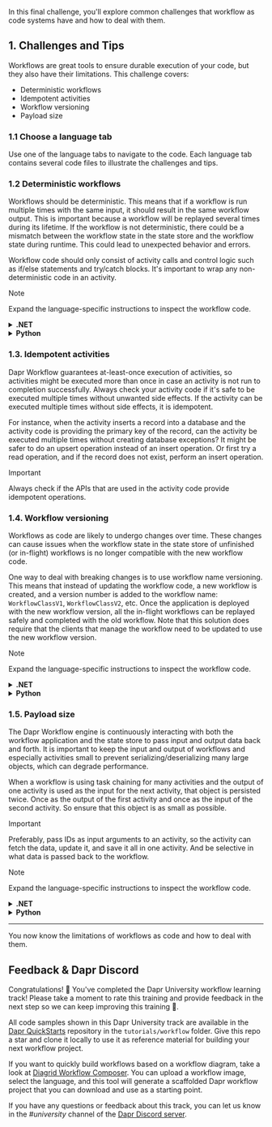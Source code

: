 In this final challenge, you'll explore common challenges that workflow as code systems have and how to deal with them.

## 1. Challenges and Tips

Workflows are great tools to ensure durable execution of your code, but they also have their limitations. This challenge covers:

- Deterministic workflows
- Idempotent activities
- Workflow versioning
- Payload size

### 1.1 Choose a language tab

Use one of the language tabs to navigate to the code. Each language tab contains several code files to illustrate the challenges and tips.

### 1.2 Deterministic workflows

Workflows should be deterministic. This means that if a workflow is run multiple times with the same input, it should result in the same workflow output. This is important because a workflow will be replayed several times during its lifetime. If the workflow is not deterministic, there could be a mismatch between the workflow state in the state store and the workflow state during runtime. This could lead to unexpected behavior and errors.

Workflow code should only consist of activity calls and control logic such as if/else statements and try/catch blocks. It's important to wrap any non-deterministic code in an activity.

> [!NOTE]
> Expand the language-specific instructions to inspect the workflow code.

<details>
   <summary><b>.NET</b></summary>

Navigate to the `DeterministicWorkflow.cs` file. It contains two workflows: `NonDeterministicWorkflow` and `DeterministicWorkflow`. The `NonDeterministicWorkflow` uses unsafe code that is not deterministic. The `DeterministicWorkflow` uses the `WorkflowContext` to create a GUID and a `DateTime` and is safe.

> [!WARNING]
> Do not create GUIDs, random numbers, or `DateTime` objects in the workflow code.

The `WorkflowContext` contains helper methods to create new GUIDs and `DateTime`s that are safe for replay:

```csharp
var replaySafeGuid = context.NewGuid();
var replaySafeDateTime = context.CurrentUtcDateTime;
```

</details>

<details>
   <summary><b>Python</b></summary>

Navigate to the `deterministic_workflow.py` file. It contains two workflows: `non_deterministic_workflow` and `deterministic_workflow`. The `non_deterministic_workflow` uses unsafe code that is not deterministic. The `deterministic_workflow` uses the `DaprWorkflowContext` to create a `datetime` and is safe.

> [!WARNING]
> Do not create GUIDs, random numbers, or `datetime.now()` objects in the workflow code.

Wrap any non-deterministic code in an activity. For example, if you need to create a GUID, use the `uuid` library in Python and wrap it in an activity.

```python
order_id = yield ctx.call_activity(create_order_id, input=wf_input)
```

The `DaprWorkflowContext` contains a helper method to create `datetime`s that is safe for replay:

```python
order_date = ctx.current_utc_datetime
```

</details>

### 1.3. Idempotent activities

Dapr Workflow guarantees at-least-once execution of activities, so activities might be executed more than once in case an activity is not run to completion successfully. Always check your activity code if it's safe to be executed multiple times without unwanted side effects. If the activity can be executed multiple times without side effects, it is idempotent.

For instance, when the activity inserts a record into a database and the activity code is providing the primary key of the record, can the activity be executed multiple times without creating database exceptions? It might be safer to do an upsert operation instead of an insert operation. Or first try a read operation, and if the record does not exist, perform an insert operation.

> [!IMPORTANT]
> Always check if the APIs that are used in the activity code provide idempotent operations.

### 1.4. Workflow versioning

Workflows as code are likely to undergo changes over time. These changes can cause issues when the workflow state in the state store of unfinished (or in-flight) workflows is no longer compatible with the new workflow code.

One way to deal with breaking changes is to use workflow name versioning. This means that instead of updating the workflow code, a new workflow is created, and a version number is added to the workflow name: `WorkflowClassV1`, `WorkflowClassV2`, etc. Once the application is deployed with the new workflow version, all the in-flight workflows can be replayed safely and completed with the old workflow. Note that this solution does require that the clients that manage the workflow need to be updated to use the new workflow version.

> [!NOTE]
> Expand the language-specific instructions to inspect the workflow code.

<details>
   <summary><b>.NET</b></summary>

Navigate to the `VersioningWorkflow.cs` file. It contains two workflows: `VersioningWorkflow1` and `VersioningWorkflow2`. Inspect these workflows and note the breaking change due to the input arguments for the activities.

</details>

<details>
   <summary><b>Python</b></summary>

Navigate to the `versioning_workflow.py` file. It contains two workflows: `versioning_workflow_1` and `versioning_workflow_2`. Inspect these workflows and note the breaking change due to the input arguments for the activities.

</details>

### 1.5. Payload size

The Dapr Workflow engine is continuously interacting with both the workflow application and the state store to pass input and output data back and forth. It is important to keep the input and output of workflows and especially activities small to prevent serializing/deserializing many large objects, which can degrade performance.

When a workflow is using task chaining for many activities and the output of one activity is used as the input for the next activity, that object is persisted twice. Once as the output of the first activity and once as the input of the second activity. So ensure that this object is as small as possible.

> [!IMPORTANT]
> Preferably, pass IDs as input arguments to an activity, so the activity can fetch the data, update it, and save it all in one activity. And be selective in what data is passed back to the workflow.

> [!NOTE]
> Expand the language-specific instructions to inspect the workflow code.

<details>
   <summary><b>.NET</b></summary>

Navigate to the `PayloadSizeWorkflow.cs` file. It contains two workflows: `LargePayloadSizeWorkflow` and `SmallPayloadSizeWorkflow`. Inspect these workflows and note the difference in activity usage.

</details>

<details>
   <summary><b>Python</b></summary>

Navigate to the `payload_size_workflow.py` file. It contains two workflows: `large_payload_size_workflow` and `small_payload_size_workflow`. Inspect these workflows and note the difference in activity usage.

</details>

---

You now know the limitations of workflows as code and how to deal with them.

## Feedback & Dapr Discord

Congratulations! 🎉 You've completed the Dapr University workflow learning track! Please take a moment to rate this training and provide feedback in the next step so we can keep improving this training 🚀.

All code samples shown in this Dapr University track are available in the [Dapr QuickStarts](https://github.com/dapr/quickstarts/) repository in the `tutorials/workflow` folder. Give this repo a star and clone it locally to use it as reference material for building your next workflow project.

If you want to quickly build workflows based on a workflow diagram, take a look at [Diagrid Workflow Composer](https://diagrid.ws/workflows). You can upload a workflow image, select the language, and this tool will generate a scaffolded Dapr workflow project that you can download and use as a starting point.

If you have any questions or feedback about this track, you can let us know in the *#university* channel of the [Dapr Discord server](https://bit.ly/dapr-discord).